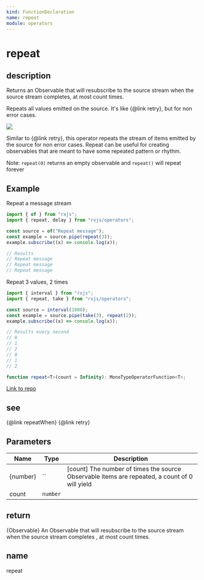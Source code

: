 ```yaml
---
kind: FunctionDeclaration
name: repeat
module: operators
---
```


# repeat

## description

Returns an Observable that will resubscribe to the source stream when the source stream completes, at most count times.

<span class="informal">Repeats all values emitted on the source. It's like {@link retry}, but for non error cases.</span>

![](repeat.png)

Similar to {@link retry}, this operator repeats the stream of items emitted by the source for non error cases.
Repeat can be useful for creating observables that are meant to have some repeated pattern or rhythm.

Note: `repeat(0)` returns an empty observable and `repeat()` will repeat forever

## Example

Repeat a message stream

```ts
import { of } from "rxjs";
import { repeat, delay } from "rxjs/operators";

const source = of("Repeat message");
const example = source.pipe(repeat(3));
example.subscribe((x) => console.log(x));

// Results
// Repeat message
// Repeat message
// Repeat message
```

Repeat 3 values, 2 times

```ts
import { interval } from "rxjs";
import { repeat, take } from "rxjs/operators";

const source = interval(1000);
const example = source.pipe(take(3), repeat(2));
example.subscribe((x) => console.log(x));

// Results every second
// 0
// 1
// 2
// 0
// 1
// 2
```

```ts
function repeat<T>(count = Infinity): MonoTypeOperatorFunction<T>;
```

[Link to repo](https://github.com/ReactiveX/rxjs/blob/master/src/internal/operators/repeat.ts#L66-L105)

## see

{@link repeatWhen}
{@link retry}

## Parameters

| Name     | Type     | Description                                                                                   |
| -------- | -------- | --------------------------------------------------------------------------------------------- |
| {number} | ``       | [count] The number of times the source Observable items are repeated, a count of 0 will yield |
| count    | `number` |                                                                                               |

## return

{Observable} An Observable that will resubscribe to the source stream when the source stream completes
, at most count times.

## name

repeat

